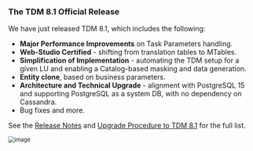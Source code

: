 ### The TDM 8.1 Official Release

We have just released TDM 8.1, which includes the following:

- **Major Performance Improvements** on Task Parameters handling.
- **Web-Studio Certified** - shifting from translation tables to MTables.
- **Simplification of Implementation** - automating the TDM setup for a given LU and enabling a Catalog-based masking and data generation.
- **Entity clone**, based on business parameters.
- **Architecture and Technical Upgrade** - alignment with PostgreSQL 15 and supporting PostgreSQL as a system DB, with no dependency on Cassandra.
- Bug fixes and more.

See the [Release Notes](https://support.k2view.com/Academy/Release_Notes_And_Upgrade/TDM-V8.1/TDM_Release_Notes_V8.1.pdf.html) and [Upgrade Procedure to TDM 8.1](https://support.k2view.com/Academy/Release_Notes_And_Upgrade/TDM-V8.1/TDM_Upgrade_Procedure_to_V8.1.pdf.html) for the full list.

<img src="images/img6.png" alt="image" style="zoom: 80%;" />

